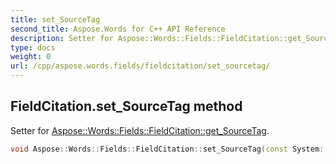 ```yaml
---
title: set_SourceTag
second_title: Aspose.Words for C++ API Reference
description: Setter for Aspose::Words::Fields::FieldCitation::get_SourceTag. 
type: docs
weight: 0
url: /cpp/aspose.words.fields/fieldcitation/set_sourcetag/
---
```

## FieldCitation.set_SourceTag method


Setter for [Aspose::Words::Fields::FieldCitation::get_SourceTag](./get_sourcetag/).

```cpp
void Aspose::Words::Fields::FieldCitation::set_SourceTag(const System::String &value)
```

